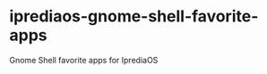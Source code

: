 iprediaos-gnome-shell-favorite-apps
===================================

Gnome Shell favorite apps for IprediaOS